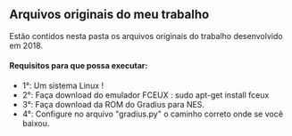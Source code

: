 ## Arquivos originais do meu trabalho

Estão contidos nesta pasta os arquivos originais do trabalho desenvolvido em 2018.

#### Requisitos para que possa executar: 

- 1°: Um sistema Linux !
- 2°: Faça download do emulador FCEUX : sudo apt-get install fceux
- 3°: Faça download da ROM do Gradius para NES.
- 4°: Configure no arquivo "gradius.py" o caminho correto onde se você baixou.
